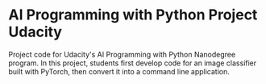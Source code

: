 # AI Programming with Python Project Udacity

Project code for Udacity's AI Programming with Python Nanodegree program. 
In this project, students first develop code for an image classifier built with PyTorch,
then convert it into a command line application.
